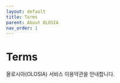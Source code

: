 ```yaml
---
layout: default
title: Terms
parent: About OLOSIA
nav_order: 1
---
```


# Terms

올로시아(OLOSIA) 서비스 이용약관을 안내합니다.
